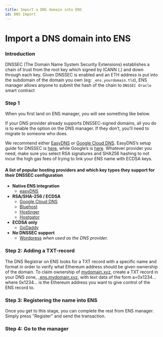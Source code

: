 ```yaml
---
title: Import a DNS domain into ENS
id: DNS Import
---
```


# Import a DNS domain into ENS

### Introduction

DNSSEC (The Domain Name System Security Extensions) establishes a chain of trust from the root key which signed by ICANN (.) and down through each key. Given DNSSEC is enabled and an ETH address is put into the subdomain of the domain you own (eg: `_ens.yourdomain.tld`), ENS manager allows anyone to submit the hash of the chain to `DNSSEC Oracle` smart contract

### Step 1

When you first land on ENS manager, you will see something like below.

<!-- ![](https://clarity-so.s3.amazonaws.com/3b15b359-24c1-4156-ba53-e9882a65673f/sMJ1w8F3r946pt43jBGrdp.png) -->

If your DNS provider already supports DNSSEC-signed domains, all you do is to enable the option on the DNS manager. If they don’t, you’ll need to migrate to someone who does.

We recommend either [EasyDNS](https://www.easydns.com) or [Google Cloud DNS](https://cloudplatform.googleblog.com/2017/11/DNSSEC-now-available-in-Cloud-DNS.html). EasyDNS’s setup guide for DNSSEC is [here](https://fusion.easydns.com/Knowledgebase/Article/View/18/7/dnssec), while Google’s is [here](https://cloud.google.com/dns/dnssec-config). Whatever provider you need, make sure you select RSA signatures and SHA256 hashing to not incur the high gas fees of trying to link your ENS name with ECDSA keys.

#### A list of popular hosting providers and which key types they support for their DNSSEC configuration

* **Native ENS integration**
  * [easyDNS](https://easydns.com/)
* **RSA/SHA-256 / ECDSA**
  * [Google Cloud DNS](https://cloud.google.com/dns)
  * [Bluehost](https://www.bluehost.com/)
  * [Hostinger](https://hostinger.com)
  * [Hostgator](https://hostgator.com)
* **ECDSA only**
  * [GoDaddy](https://www.godaddy.com)
* **No DNSSEC support**
  * [Wordpress](https://www.wordpress.com) _when used as the DNS provider._

<!-- ![](https://clarity-so.s3.amazonaws.com/3b15b359-24c1-4156-ba53-e9882a65673f/eEqx5oLmdb7ySaC6Mxz9xg.png) -->

### Step 2: Adding a TXT-record

The DNS Registrar on ENS looks for a TXT record with a specific name and format in order to verify what Ethereum address should be given ownership of the domain. To claim ownership of [mydomain.xyz](https://mydomain.xyz), create a TXT record in your DNS zone, \_[ens.mydomain.xyz](https://ens.mydomain.xyz), with text data of the form a=0x1234... where 0x1234... is the Ethereum address you want to give control of the ENS record to.

<!-- ![](https://clarity-so.s3.amazonaws.com/3b15b359-24c1-4156-ba53-e9882a65673f/omZsvRBUuTCRBPFnXtp12q.png) -->

### Step 3: Registering the name into ENS

Once you get to this stage, you can complete the rest from ENS manager. Simply press "Register" and send the transaction.

<!-- ![](https://clarity-so.s3.amazonaws.com/3b15b359-24c1-4156-ba53-e9882a65673f/barTVq7bqfi6xLjM5vh3VH.png) -->

### Step 4: Go to the manager

<!-- ![](https://clarity-so.s3.amazonaws.com/3b15b359-24c1-4156-ba53-e9882a65673f/i8EaBmXgJf2By99Lkq8hav.png) -->

